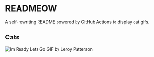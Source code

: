 # READMEOW

A self-rewriting README powered by GitHub Actions to display cat gifs.

## Cats

![Im Ready Lets Go GIF by Leroy Patterson](https://media3.giphy.com/media/CjmvTCZf2U3p09Cn0h/200.gif?cid=9acd02da6b9dflovvahl2jbedikcmzwumnazatpddncfncw7&ep=v1_gifs_search&rid=200.gif&ct=g)
